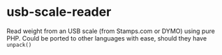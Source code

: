 # usb-scale-reader
 Read weight from an USB scale (from Stamps.com or DYMO) using pure PHP. Could be ported to other languages with ease, should they have `unpack()`
